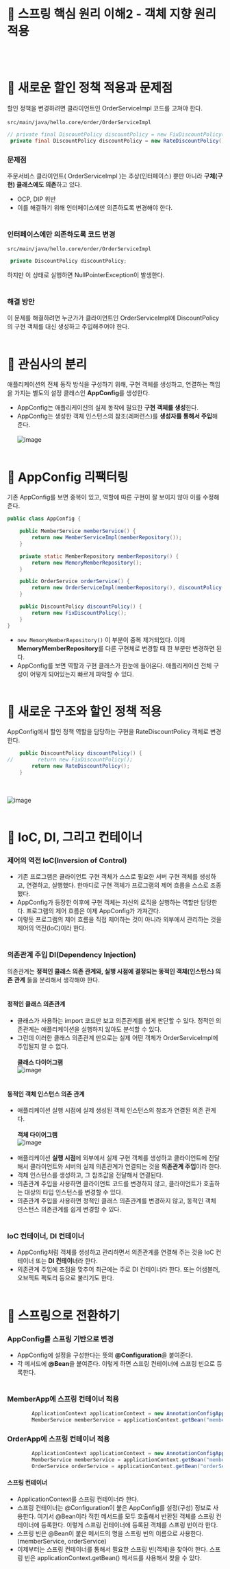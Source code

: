 # 📖 스프링 핵심 원리 이해2 - 객체 지향 원리 적용
<br/><br/>
# 🔎 새로운 할인 정책 적용과 문제점
할인 정책을 변경하려면 클라이언트인 OrderServiceImpl 코드를 고쳐야 한다.<br/><br/>
`src/main/java/hello.core/order/OrderServiceImpl`
```java
// private final DiscountPolicy discountPolicy = new FixDiscountPolicy();
 private final DiscountPolicy discountPolicy = new RateDiscountPolicy();
 ```
### 문제점
주문서비스 클라이언트( OrderServiceImpl )는 추상(인터페이스) 뿐만 아니라 **구체(구현) 클래스에도 의존**하고 있다.<br/>
- OCP, DIP 위반
- 이를 해결하기 위해 인터페이스에만 의존하도록 변경해야 한다.
<br/><br/>
### 인터페이스에만 의존하도록 코드 변경
`src/main/java/hello.core/order/OrderServiceImpl`
```java
 private DiscountPolicy discountPolicy;
```
하지만 이 상태로 실행하면 NullPointerException이 발생한다.<br/><br/>
### 해결 방안
이 문제를 해결하려면 누군가가 클라이언트인 OrderServiceImpl에 DiscountPolicy의 구현 객체를 대신 생성하고 주입해주어야 한다.<br/><br/>
# 🔎 관심사의 분리
애플리케이션의 전체 동작 방식을 구성하기 위해, 구현 객체를 생성하고, 연결하는 책임을 가지는 별도의 설정 클래스인 **AppConfig**를 생성한다.
- AppConfig는 애플리케이션의 실제 동작에 필요한 **구현 객체를 생성**한다.
- AppConfig는 생성한 객체 인스턴스의 참조(레퍼런스)를 **생성자를 통해서 주입**해준다.<br/><br/>
![image](https://github.com/jang9205/spring_study/assets/123082616/ddf5a077-0cec-49fe-98a6-c63712e7fc45)<br/><br/>
# 🔎 AppConfig 리팩터링
기존 AppConfig를 보면 중복이 있고, 역할에 따른 구현이 잘 보이지 않아 이를 수정해준다.
```java
public class AppConfig {

    public MemberService memberService() {
        return new MemberServiceImpl(memberRepository());
    }

    private static MemberRepository memberRepository() {
        return new MemoryMemberRepository();
    }

    public OrderService orderService() {
        return new OrderServiceImpl(memberRepository(), discountPolicy());
    }

    public DiscountPolicy discountPolicy() {
        return new FixDiscountPolicy();
    }
}
```
- `new MemoryMemberRepository()` 이 부분이 중복 제거되었다. 이제 **MemoryMemberRepository**를 다른 구현체로 변경할 때 한 부분만 변경하면 된다.
- AppConfig를 보면 역할과 구현 클래스가 한눈에 들어온다. 애플리케이션 전체 구성이 어떻게 되어있는지 빠르게 파악할 수 있다.
<br/><br/>
# 🔎 새로운 구조와 할인 정책 적용
AppConfig에서 할인 정책 역할을 담당하는 구현을 RateDiscountPolicy 객체로 변경한다.
```java
    public DiscountPolicy discountPolicy() {
//        return new FixDiscountPolicy();
        return new RateDiscountPolicy();
    }
```
<br/><br/>
![image](https://github.com/jang9205/spring_study/assets/123082616/d862d498-71e2-4e9e-8453-7155fd8e79a2)<br/><br/>
# 🔎 IoC, DI, 그리고 컨테이너
### 제어의 역전 IoC(Inversion of Control)
- 기존 프로그램은 클라이언트 구현 객체가 스스로 필요한 서버 구현 객체를 생성하고, 연결하고, 실행했다. 한마디로 구현 객체가 프로그램의 제어 흐름을 스스로 조종했다.
- AppConfig가 등장한 이후에 구현 객체는 자신의 로직을 실행하는 역할만 담당한다. 프로그램의 제어 흐름은 이제 AppConfig가 가져간다.
- 이렇듯 프로그램의 제어 흐름을 직접 제어하는 것이 아니라 외부에서 관리하는 것을 제어의 역전(IoC)이라 한다.
<br/><br/>
### 의존관계 주입 DI(Dependency Injection)
의존관계는 **정적인 클래스 의존 관계와, 실행 시점에 결정되는 동적인 객체(인스턴스) 의존 관계** 둘을 분리해서 생각해야 한다.<br/><br/>
#### 정적인 클래스 의존관계
- 클래스가 사용하는 import 코드만 보고 의존관계를 쉽게 판단할 수 있다. 정적인 의존관계는 애플리케이션을 실행하지 않아도 분석할 수 있다.
- 그런데 이러한 클래스 의존관계 만으로는 실제 어떤 객체가 OrderServiceImpl에 주입될지 알 수 없다.
<br/><br/>
**클래스 다이어그램**
<br/>![image](https://github.com/jang9205/spring_study/assets/123082616/c8616538-bfa7-43ec-a3ff-6d2ce016689e)<br/><br/>
#### 동적인 객체 인스턴스 의존 관계
- 애플리케이션 실행 시점에 실제 생성된 객체 인스턴스의 참조가 연결된 의존 관계다.
<br/><br/>
**객체 다이어그램**
<br/>![image](https://github.com/jang9205/spring_study/assets/123082616/13181768-4ebf-4845-bb72-245805c85d69)<br/><br/>
- 애플리케이션 **실행 시점**에 외부에서 실제 구현 객체를 생성하고 클라이언트에 전달해서 클라이언트와 서버의 실제 의존관계가 연결되는 것을 **의존관계 주입**이라 한다.
- 객체 인스턴스를 생성하고, 그 참조값을 전달해서 연결된다.
- 의존관계 주입을 사용하면 클라이언트 코드를 변경하지 않고, 클라이언트가 호출하는 대상의 타입 인스턴스를 변경할 수 있다.
- 의존관계 주입을 사용하면 정적인 클래스 의존관계를 변경하지 않고, 동적인 객체 인스턴스 의존관계를 쉽게 변경할 수 있다.
<br/><br/>
### IoC 컨테이너, DI 컨테이너
- AppConfig처럼 객체를 생성하고 관리하면서 의존관계를 연결해 주는 것을 IoC 컨테이너 또는 **DI 컨테이너**라 한다.
- 의존관계 주입에 초점을 맞추어 최근에는 주로 DI 컨테이너라 한다. 또는 어샘블러, 오브젝트 팩토리 등으로 불리기도 한다.
<br/><br/>
# 🔎 스프링으로 전환하기
### AppConfig를 스프링 기반으로 변경
- AppConfig에 설정을 구성한다는 뜻의 **@Configuration**을 붙여준다.
- 각 메서드에 **@Bean**을 붙여준다. 이렇게 하면 스프링 컨테이너에 스프링 빈으로 등록한다.
<br/><br/>
### MemberApp에 스프링 컨테이너 적용
```java
        ApplicationContext applicationContext = new AnnotationConfigApplicationContext(AppConfig.class);
        MemberService memberService = applicationContext.getBean("memberService", MemberService.class);
```
### OrderApp에 스프링 컨테이너 적용
```java
        ApplicationContext applicationContext = new AnnotationConfigApplicationContext(AppConfig.class);
        MemberService memberService = applicationContext.getBean("memberService", MemberService.class);
        OrderService orderService = applicationContext.getBean("orderService", OrderService.class);
```
#### 스프링 컨테이너
- ApplicationContext를 스프링 컨테이너라 한다.
- 스프링 컨테이너는 @Configuration이 붙은 AppConfig를 설정(구성) 정보로 사용한다. 여기서 @Bean이라 적힌 메서드를 모두 호출해서 반환된 객체를 스프링 컨테이너에 등록한다. 이렇게 스프링 컨테이너에 등록된 객체를 스프링 빈이라 한다.
- 스프링 빈은 @Bean이 붙은 메서드의 명을 스프링 빈의 이름으로 사용한다.(memberService, orderService)
- 이제부터는 스프링 컨테이너를 통해서 필요한 스프링 빈(객체)을 찾아야 한다. 스프링 빈은 applicationContext.getBean() 메서드를 사용해서 찾을 수 있다.